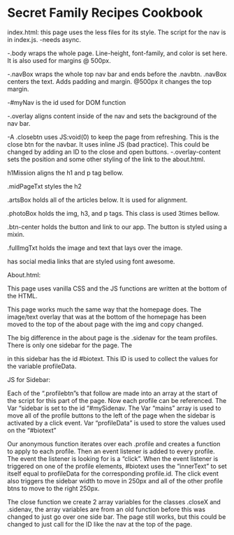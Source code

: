 # Secret Family Recipes Cookbook

index.html: this page uses the less files for its style. The script for the nav is in index.js. -needs async.

-.body wraps the whole page. Line-height, font-family, and color is set here. It is also used for margins @ 500px.

-.navBox wraps the whole top nav bar and ends before the .navbtn. .navBox centers the text. Adds padding and margin. @500px it changes the top margin.

-#myNav is the id used for DOM function

-.overlay aligns content inside of the nav and sets the background of the nav bar.

-A .closebtn uses JS:void(0) to keep the page from refreshing. This is the close btn for the navbar. It uses inline JS (bad practice). This could be changed by adding an ID to the close and open buttons.
-.overlay-content sets the position and some other styling of the link to the about.html.

h1Mission aligns the h1 and p tag bellow.

.midPageTxt styles the h2

.artsBox holds all of the articles below. It is used for alignment.

.photoBox holds the img, h3, and p tags. This class is used 3times bellow.

.btn-center holds the button and link to our app. The button is styled using a mixin.

.fullImgTxt holds the image and text that lays over the image.

<footer> has social media links that are styled using font awesome.


About.html:

This  page uses vanilla CSS and the JS functions are written at the bottom of the HTML.

This page works much the same way that the homepage does. The image/text overlay that was at the bottom of the homepage has been moved to the top of the about page with the img and copy changed.

The big difference in the about page is the .sidenav for the team profiles. There is only one sidebar for the page. The <p> in this sidebar has the id #biotext. This ID is used to collect the values for the variable profileData.


JS for Sidebar:

Each of the “.profilebtn”s that follow are made into an array at the start of the script for this part of the page. Now each profile can be referenced.
The Var “sidebar is set to the id “#mySidenav.
The Var “mains” array is used to move all of the profile buttons to the left of the page when the sidebar is activated by a click event.
Var “profileData” is used to store the values used on the “#biotext”

Our anonymous function iterates over each .profile and  creates a function to apply to each profile. Then an event listener is added to every profile. The event the listener is looking for is a “click”. When the event listener is triggered on one of the profile elements, #biotext uses the “innerText” to set itself equal to profileData for the corresponding profile.id.
The click event also triggers the sidebar width to move in 250px and all of the other profile btns to move to the right 250px.

The close function we create  2 array variables for the classes .closeX and .sidenav, the array variables are from an old function before this was changed to just go over one side bar. The page still works, but this could be changed to just call for the ID like the nav at the top of the page.
